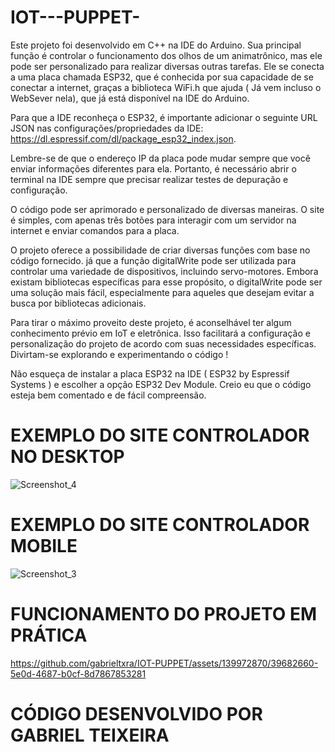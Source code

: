 # IOT---PUPPET-

Este projeto foi desenvolvido em C++ na IDE do Arduino. Sua principal função é controlar o funcionamento dos olhos de um animatrônico, mas ele pode ser personalizado para realizar diversas outras tarefas. Ele se conecta a uma placa chamada ESP32, que é conhecida por sua capacidade de se conectar a internet, graças a biblioteca WiFi.h que ajuda ( Já vem incluso o WebSever nela), que já está disponível na IDE do Arduino.

Para que a IDE reconheça o ESP32, é importante adicionar o seguinte URL JSON nas configurações/propriedades da IDE: https://dl.espressif.com/dl/package_esp32_index.json.

Lembre-se de que o endereço IP da placa pode mudar sempre que você enviar informações diferentes para ela. Portanto, é necessário abrir o terminal na IDE sempre que precisar realizar testes de depuração e configuração.

O código pode ser aprimorado e personalizado de diversas maneiras. O site é simples, com apenas três botões para interagir com um servidor na internet e enviar comandos para a placa.

O projeto oferece a possibilidade de criar diversas funções com base no código fornecido. já que a função digitalWrite pode ser utilizada para controlar uma variedade de dispositivos, incluindo servo-motores. Embora existam bibliotecas específicas para esse propósito, o digitalWrite pode ser uma solução mais fácil, especialmente para aqueles que desejam evitar a busca por bibliotecas adicionais.

Para tirar o máximo proveito deste projeto, é aconselhável ter algum conhecimento prévio em IoT e eletrônica. Isso facilitará a configuração e personalização do projeto de acordo com suas necessidades específicas. Divirtam-se explorando e experimentando o código !

Não esqueça de instalar a placa ESP32 na IDE ( ESP32 by Espressif Systems ) e escolher a opção ESP32 Dev Module. Creio eu que o código esteja bem comentado e de fácil compreensão.

#  EXEMPLO DO SITE CONTROLADOR NO DESKTOP
![Screenshot_4](https://github.com/gabrieltxra/IOT-PUPPET/assets/139972870/cf6df9a5-6bf9-4262-9744-f217f63a3acd)

#  EXEMPLO DO SITE CONTROLADOR MOBILE
![Screenshot_3](https://github.com/gabrieltxra/IOT-PUPPET/assets/139972870/d9fca392-bea6-4a74-9db7-b494c951c9dc)


# FUNCIONAMENTO DO PROJETO EM PRÁTICA 



https://github.com/gabrieltxra/IOT-PUPPET/assets/139972870/39682660-5e0d-4687-b0cf-8d7867853281



# CÓDIGO DESENVOLVIDO POR GABRIEL TEIXEIRA 



